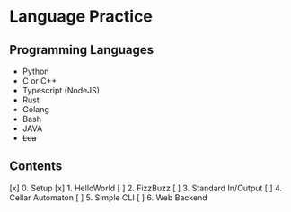 # Language Practice

## Programming Languages

* Python
* C or C++
* Typescript (NodeJS)
* Rust
* Golang
* Bash
* JAVA
* ~~Lua~~

## Contents

[x] 0. Setup
[x] 1. HelloWorld
[ ] 2. FizzBuzz
[ ] 3. Standard In/Output
[ ] 4. Cellar Automaton
[ ] 5. Simple CLI
[ ] 6. Web Backend
